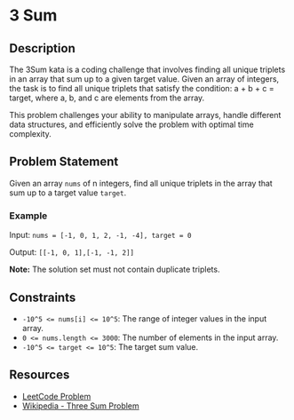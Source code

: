 # 3 Sum

## Description

The 3Sum kata is a coding challenge that involves finding all unique triplets in an array that sum up to a given target value. Given an array of integers, the task is to find all unique triplets that satisfy the condition: a + b + c = target, where a, b, and c are elements from the array.

This problem challenges your ability to manipulate arrays, handle different data structures, and efficiently solve the problem with optimal time complexity.

## Problem Statement

Given an array `nums` of n integers, find all unique triplets in the array that sum up to a target value `target`.

### Example

Input: `nums = [-1, 0, 1, 2, -1, -4], target = 0`

Output: `[[-1, 0, 1],[-1, -1, 2]]`

**Note:** The solution set must not contain duplicate triplets.

## Constraints

- `-10^5 <= nums[i] <= 10^5`: The range of integer values in the input array.
- `0 <= nums.length <= 3000`: The number of elements in the input array.
- `-10^5 <= target <= 10^5`: The target sum value.

## Resources

- [LeetCode Problem](https://leetcode.com/problems/3sum/)
- [Wikipedia - Three Sum Problem](https://en.wikipedia.org/wiki/3SUM)

